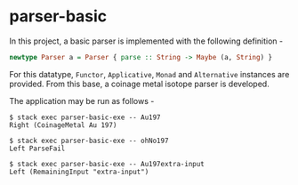 # parser-basic

In this project, a basic parser is implemented with the following definition -

```haskell
newtype Parser a = Parser { parse :: String -> Maybe (a, String) }
```

For this datatype, `Functor`, `Applicative`, `Monad` and `Alternative` instances are provided. From this base, a coinage metal isotope parser is developed.

The application may be run as follows -

```
$ stack exec parser-basic-exe -- Au197
Right (CoinageMetal Au 197)

$ stack exec parser-basic-exe -- ohNo197
Left ParseFail

$ stack exec parser-basic-exe -- Au197extra-input
Left (RemainingInput "extra-input")
```